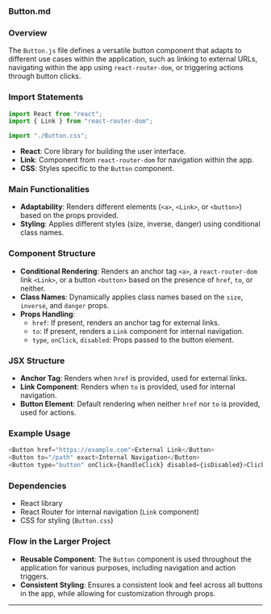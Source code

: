 ### Button.md

### Overview
The `Button.js` file defines a versatile button component that adapts to different use cases within the application, such as linking to external URLs, navigating within the app using `react-router-dom`, or triggering actions through button clicks.

### Import Statements
```javascript
import React from "react";
import { Link } from "react-router-dom";

import "./Button.css";
```
- **React**: Core library for building the user interface.
- **Link**: Component from `react-router-dom` for navigation within the app.
- **CSS**: Styles specific to the `Button` component.

### Main Functionalities
- **Adaptability**: Renders different elements (`<a>`, `<Link>`, or `<button>`) based on the props provided.
- **Styling**: Applies different styles (size, inverse, danger) using conditional class names.

### Component Structure
- **Conditional Rendering**: Renders an anchor tag `<a>`, a `react-router-dom` link `<Link>`, or a button `<button>` based on the presence of `href`, `to`, or neither.
- **Class Names**: Dynamically applies class names based on the `size`, `inverse`, and `danger` props.
- **Props Handling**: 
  - `href`: If present, renders an anchor tag for external links.
  - `to`: If present, renders a `Link` component for internal navigation.
  - `type`, `onClick`, `disabled`: Props passed to the button element.

### JSX Structure
- **Anchor Tag**: Renders when `href` is provided, used for external links.
- **Link Component**: Renders when `to` is provided, used for internal navigation.
- **Button Element**: Default rendering when neither `href` nor `to` is provided, used for actions.

### Example Usage
```javascript
<Button href="https://example.com">External Link</Button>
<Button to="/path" exact>Internal Navigation</Button>
<Button type="button" onClick={handleClick} disabled={isDisabled}>Click Me</Button>
```

### Dependencies
- React library
- React Router for internal navigation (`Link` component)
- CSS for styling (`Button.css`)

### Flow in the Larger Project
- **Reusable Component**: The `Button` component is used throughout the application for various purposes, including navigation and action triggers.
- **Consistent Styling**: Ensures a consistent look and feel across all buttons in the app, while allowing for customization through props.

---
